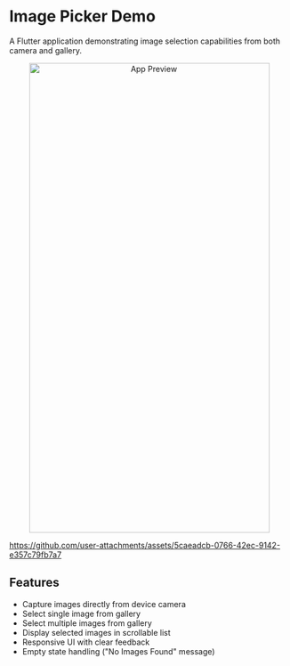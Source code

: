 # Image Picker Demo

A Flutter application demonstrating image selection capabilities from both camera and gallery.

<p align="center"><img src="https://github.com/user-attachments/assets/e26089e8-92c0-49c4-b7d9-7ce6464b6bb6"  alt="App Preview" height="844" width="431.38"/></p>


https://github.com/user-attachments/assets/5caeadcb-0766-42ec-9142-e357c79fb7a7


## Features
- Capture images directly from device camera
- Select single image from gallery
- Select multiple images from gallery
- Display selected images in scrollable list
- Responsive UI with clear feedback
- Empty state handling ("No Images Found" message)